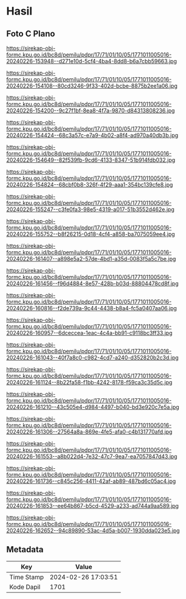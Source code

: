 # Hasil

## Foto C Plano

https://sirekap-obj-formc.kpu.go.id/bc8d/pemilu/pdpr/17/71/01/10/05/1771011005016-20240226-153948--d271e10d-5cf4-4ba4-8dd8-b6a7cbb59663.jpg

https://sirekap-obj-formc.kpu.go.id/bc8d/pemilu/pdpr/17/71/01/10/05/1771011005016-20240226-154108--80cd3246-9f33-402d-bcbe-8875b2ee1a06.jpg

https://sirekap-obj-formc.kpu.go.id/bc8d/pemilu/pdpr/17/71/01/10/05/1771011005016-20240226-154200--9c27f1bf-8ea8-4f7a-9870-d84313808236.jpg

https://sirekap-obj-formc.kpu.go.id/bc8d/pemilu/pdpr/17/71/01/10/05/1771011005016-20240226-154424--68c3a57c-e7a9-4b02-a8f4-ad970a40db3b.jpg

https://sirekap-obj-formc.kpu.go.id/bc8d/pemilu/pdpr/17/71/01/10/05/1771011005016-20240226-154649--82f539fb-9cd6-4133-8347-51b914fdb032.jpg

https://sirekap-obj-formc.kpu.go.id/bc8d/pemilu/pdpr/17/71/01/10/05/1771011005016-20240226-154824--68cbf0b8-326f-4f29-aaa1-354bc139cfe8.jpg

https://sirekap-obj-formc.kpu.go.id/bc8d/pemilu/pdpr/17/71/01/10/05/1771011005016-20240226-155247--c3fe0fa3-98e5-4319-a017-51b3552d462e.jpg

https://sirekap-obj-formc.kpu.go.id/bc8d/pemilu/pdpr/17/71/01/10/05/1771011005016-20240226-155752--b8f26215-0d18-4cf4-a858-ba7075059ee4.jpg

https://sirekap-obj-formc.kpu.go.id/bc8d/pemilu/pdpr/17/71/01/10/05/1771011005016-20240226-161407--a898e5a2-57de-4bd1-a35d-0083f5a5c7be.jpg

https://sirekap-obj-formc.kpu.go.id/bc8d/pemilu/pdpr/17/71/01/10/05/1771011005016-20240226-161456--f96d4884-8e57-428b-b03d-88804478cd8f.jpg

https://sirekap-obj-formc.kpu.go.id/bc8d/pemilu/pdpr/17/71/01/10/05/1771011005016-20240226-160816--f2de739a-9c44-4438-b8a4-fc5a0407aa06.jpg

https://sirekap-obj-formc.kpu.go.id/bc8d/pemilu/pdpr/17/71/01/10/05/1771011005016-20240226-160957--6dceccea-1eac-4c4a-bb91-c9118bc3ff33.jpg

https://sirekap-obj-formc.kpu.go.id/bc8d/pemilu/pdpr/17/71/01/10/05/1771011005016-20240226-161043--40f7a8c0-c982-4cd7-a240-d352820b2c3d.jpg

https://sirekap-obj-formc.kpu.go.id/bc8d/pemilu/pdpr/17/71/01/10/05/1771011005016-20240226-161124--8b22fa58-f1bb-4242-8178-f59ca3c35d5c.jpg

https://sirekap-obj-formc.kpu.go.id/bc8d/pemilu/pdpr/17/71/01/10/05/1771011005016-20240226-161210--43c505e4-d984-4497-b040-bd3e920c7e5a.jpg

https://sirekap-obj-formc.kpu.go.id/bc8d/pemilu/pdpr/17/71/01/10/05/1771011005016-20240226-161306--27564a8a-869e-4fe5-afa0-c4b131770afd.jpg

https://sirekap-obj-formc.kpu.go.id/bc8d/pemilu/pdpr/17/71/01/10/05/1771011005016-20240226-161553--a8b022d4-7e32-47c7-9ea7-ea7057847d43.jpg

https://sirekap-obj-formc.kpu.go.id/bc8d/pemilu/pdpr/17/71/01/10/05/1771011005016-20240226-161736--c845c256-4411-42af-ab89-487bd6c05ac4.jpg

https://sirekap-obj-formc.kpu.go.id/bc8d/pemilu/pdpr/17/71/01/10/05/1771011005016-20240226-161853--ee64b867-b5cd-4529-a233-ad744a9aa589.jpg

https://sirekap-obj-formc.kpu.go.id/bc8d/pemilu/pdpr/17/71/01/10/05/1771011005016-20240226-162652--94c89890-53ac-4d5a-b007-1930dda023e5.jpg


## Metadata

| Key        | Value               |
| ---------- | ------------------- |
| Time Stamp | 2024-02-26 17:03:51 |
| Kode Dapil | 1701                |




